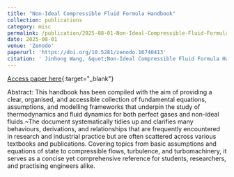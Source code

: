 ```yaml
---
title: "Non-Ideal Compressible Fluid Formula Handbook"
collection: publications
category: misc
permalink: /publication/2025-08-01-Non-Ideal-Compressible-Fluid-Formula-Handbook
date: 2025-08-01
venue: 'Zenodo'
paperurl: 'https://doi.org/10.5281/zenodo.16740413'
citation: ' Jinhong Wang, &quot;Non-Ideal Compressible Fluid Formula Handbook.&quot; Zenodo, 2025.'
---
```

[Access paper here](https://doi.org/10.5281/zenodo.16740413){:target="_blank"}

Abstract:
This handbook has been compiled with the aim of providing a clear, organised, and accessible collection of fundamental equations, assumptions, and modelling frameworks that underpin the study of thermodynamics and fluid dynamics for both perfect gases and non-ideal fluids.~The document systematically tidies up and clarifies many behaviours, derivations, and relationships that are frequently encountered in research and industrial practice but are often scattered across various textbooks and publications. Covering topics from basic assumptions and equations of state to compressible flows, turbulence, and turbomachinery, it serves as a concise yet comprehensive reference for students, researchers, and practising engineers alike.